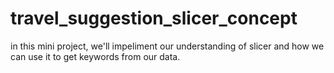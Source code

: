 # travel_suggestion_slicer_concept

in this mini project, we'll impeliment our understanding of slicer and how we can use it to get keywords from our data.
